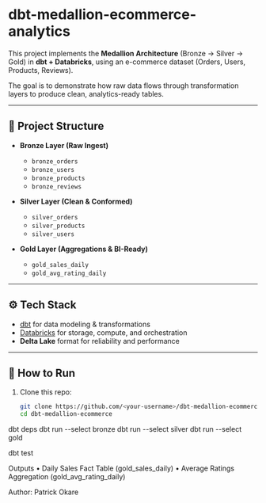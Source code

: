 # dbt-medallion-ecommerce-analytics

This project implements the **Medallion Architecture** (Bronze → Silver → Gold) in **dbt + Databricks**, using an e-commerce dataset (Orders, Users, Products, Reviews).  

The goal is to demonstrate how raw data flows through transformation layers to produce clean, analytics-ready tables.

---

## 📂 Project Structure

- **Bronze Layer (Raw Ingest)**
  - `bronze_orders`
  - `bronze_users`
  - `bronze_products`
  - `bronze_reviews`

- **Silver Layer (Clean & Conformed)**
  - `silver_orders`
  - `silver_products`
  - `silver_users`

- **Gold Layer (Aggregations & BI-Ready)**
  - `gold_sales_daily`
  - `gold_avg_rating_daily`

---

## ⚙️ Tech Stack
- [dbt](https://docs.getdbt.com/) for data modeling & transformations
- [Databricks](https://www.databricks.com/) for storage, compute, and orchestration
- **Delta Lake** format for reliability and performance

---

## 🚀 How to Run
1. Clone this repo:
   ```bash
   git clone https://github.com/<your-username>/dbt-medallion-ecommerce-analytics.git
   cd dbt-medallion-ecommerce
dbt deps
dbt run --select bronze
dbt run --select silver
dbt run --select gold

dbt test

 Outputs
	•	Daily Sales Fact Table (gold_sales_daily)
	•	Average Ratings Aggregation (gold_avg_rating_daily)

 Author: Patrick Okare
